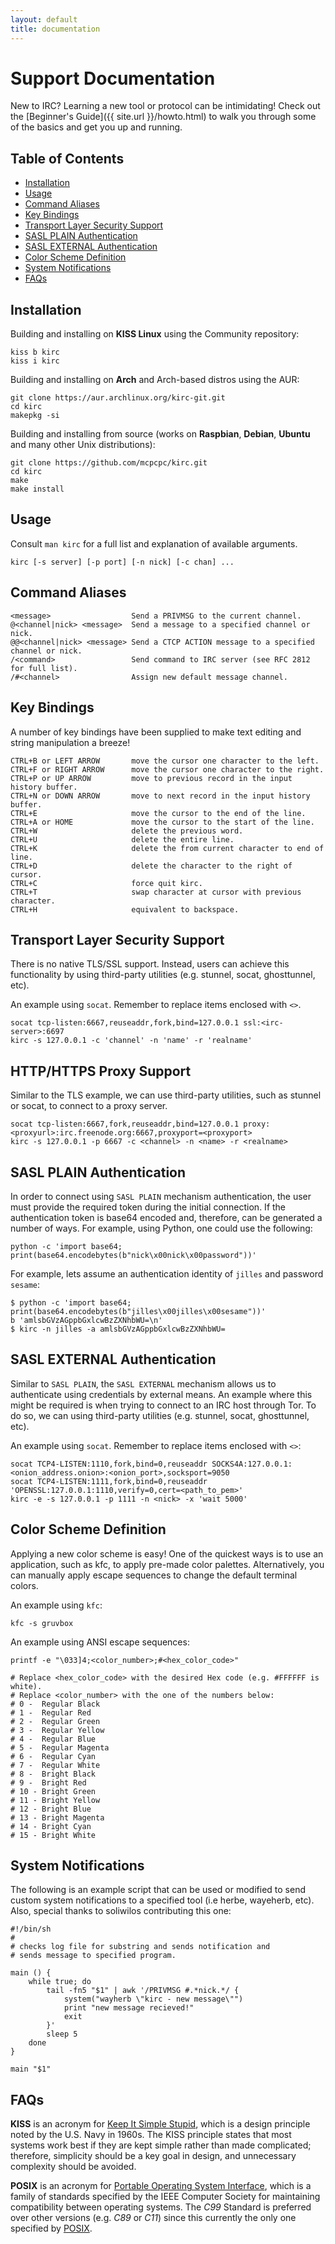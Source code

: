 ```yaml
---
layout: default
title: documentation
---
```


# Support Documentation

New to IRC? Learning a new tool or protocol can be intimidating! Check out the [Beginner's Guide]({{ site.url }}/howto.html) to walk you through some of the basics and get you up and running.

## Table of Contents

- [Installation](#installation)
- [Usage](#usage)
- [Command Aliases](#command-aliases)
- [Key Bindings](#key-bindings)
- [Transport Layer Security Support](#transport-layer-security-support)
- [SASL PLAIN Authentication](#sasl-plain-authentication)
- [SASL EXTERNAL Authentication](#sasl-external-authentication)
- [Color Scheme Definition](#color-scheme-definition)
- [System Notifications](#system-notifications)
- [FAQs](#faqs)

## Installation

Building and installing on **KISS Linux** using the Community repository:

	kiss b kirc
	kiss i kirc

Building and installing on **Arch** and Arch-based distros using the AUR:

	git clone https://aur.archlinux.org/kirc-git.git
	cd kirc
	makepkg -si

Building and installing from source (works on **Raspbian**, **Debian**, **Ubuntu** and many other Unix distributions):

	git clone https://github.com/mcpcpc/kirc.git
	cd kirc
	make
	make install

## Usage

Consult `man kirc` for a full list and explanation of available arguments.

	kirc [-s server] [-p port] [-n nick] [-c chan] ...

## Command Aliases

	<message>                  Send a PRIVMSG to the current channel.
	@<channel|nick> <message>  Send a message to a specified channel or nick.
	@@<channel|nick> <message> Send a CTCP ACTION message to a specified channel or nick.
	/<command>                 Send command to IRC server (see RFC 2812 for full list).
	/#<channel>                Assign new default message channel.

## Key Bindings

A number of key bindings have been supplied to make text editing and string manipulation a breeze! 

	CTRL+B or LEFT ARROW       move the cursor one character to the left.
	CTRL+F or RIGHT ARROW      move the cursor one character to the right.
	CTRL+P or UP ARROW         move to previous record in the input history buffer.
	CTRL+N or DOWN ARROW       move to next record in the input history buffer.
	CTRL+E                     move the cursor to the end of the line.
	CTRL+A or HOME             move the cursor to the start of the line.
	CTRL+W                     delete the previous word.
	CTRL+U                     delete the entire line.
	CTRL+K                     delete the from current character to end of line.
	CTRL+D                     delete the character to the right of cursor.
	CTRL+C                     force quit kirc.
	CTRL+T                     swap character at cursor with previous character.
	CTRL+H                     equivalent to backspace.

## Transport Layer Security Support

There is no native TLS/SSL support. Instead, users can achieve this functionality by using third-party utilities (e.g. stunnel, socat, ghosttunnel, etc).

An example using `socat`. Remember to replace items enclosed with `<>`.

	socat tcp-listen:6667,reuseaddr,fork,bind=127.0.0.1 ssl:<irc-server>:6697
	kirc -s 127.0.0.1 -c 'channel' -n 'name' -r 'realname'


## HTTP/HTTPS Proxy Support

Similar to the TLS example, we can use third-party utilities, such as stunnel or socat, to connect to a proxy server.

	socat tcp-listen:6667,fork,reuseaddr,bind=127.0.0.1 proxy:<proxyurl>:irc.freenode.org:6667,proxyport=<proxyport>
	kirc -s 127.0.0.1 -p 6667 -c <channel> -n <name> -r <realname>

## SASL PLAIN Authentication

In order to connect using `SASL PLAIN` mechanism authentication, the user must provide the required token during the initial connection. If the authentication token is base64 encoded and, therefore, can be generated a number of ways. For example, using Python, one could use the following:

	python -c 'import base64; print(base64.encodebytes(b"nick\x00nick\x00password"))'

For example, lets assume an authentication identity of `jilles` and password `sesame`:

	$ python -c 'import base64; print(base64.encodebytes(b"jilles\x00jilles\x00sesame"))'
	b 'amlsbGVzAGppbGxlcwBzZXNhbWU=\n'
	$ kirc -n jilles -a amlsbGVzAGppbGxlcwBzZXNhbWU=

## SASL EXTERNAL Authentication

Similar to `SASL PLAIN`, the `SASL EXTERNAL` mechanism allows us to authenticate using credentials by external means. An example where this might be required is when trying to connect to an IRC host through Tor. To do so, we can using third-party utilities (e.g. stunnel, socat, ghosttunnel, etc).

An example using `socat`. Remember to replace items enclosed with `<>`:

	socat TCP4-LISTEN:1110,fork,bind=0,reuseaddr SOCKS4A:127.0.0.1:<onion_address.onion>:<onion_port>,socksport=9050
	socat TCP4-LISTEN:1111,fork,bind=0,reuseaddr 'OPENSSL:127.0.0.1:1110,verify=0,cert=<path_to_pem>'
	kirc -e -s 127.0.0.1 -p 1111 -n <nick> -x 'wait 5000'


## Color Scheme Definition

Applying a new color scheme is easy! One of the quickest ways is to use an application, such as kfc, to apply pre-made color palettes. Alternatively, you can manually apply escape sequences to change the default terminal colors.

An example using `kfc`:

	kfc -s gruvbox

An example using ANSI escape sequences:

	printf -e "\033]4;<color_number>;#<hex_color_code>"

	# Replace <hex_color_code> with the desired Hex code (e.g. #FFFFFF is white).
	# Replace <color_number> with the one of the numbers below:
	# 0 -  Regular Black
	# 1 -  Regular Red
	# 2 -  Regular Green
	# 3 -  Regular Yellow
	# 4 -  Regular Blue
	# 5 -  Regular Magenta
	# 6 -  Regular Cyan
	# 7 -  Regular White
	# 8 -  Bright Black
	# 9 -  Bright Red
	# 10 - Bright Green
	# 11 - Bright Yellow
	# 12 - Bright Blue
	# 13 - Bright Magenta
	# 14 - Bright Cyan
	# 15 - Bright White

## System Notifications

The following is an example script that can be used or modified to send custom system notifications to a specified tool (i.e herbe, wayeherb, etc).  Also, special thanks to soliwilos contributing this one:

	#!/bin/sh
	#
	# checks log file for substring and sends notification and
	# sends message to specified program.

	main () {
	    while true; do
	        tail -fn5 "$1" | awk '/PRIVMSG #.*nick.*/ {
	            system("wayherb \"kirc - new message\"")
	            print "new message recieved!"
	            exit
	        }'
	        sleep 5
	    done
	}

	main "$1"

## FAQs

**KISS** is an acronym for [Keep It Simple Stupid](https://en.wikipedia.org/wiki/KISS_principle), which is a design principle noted by the U.S. Navy in 1960s. The KISS principle states that most systems work best if they are kept simple rather than made complicated; therefore, simplicity should be a key goal in design, and unnecessary complexity should be avoided.

**POSIX** is an acronym for [Portable Operating System Interface](https://opensource.com/article/19/7/what-posix-richard-stallman-explains), which is a family of standards specified by the IEEE Computer Society for maintaining compatibility between operating systems. The *C99* Standard is preferred over other versions (e.g. *C89* or *C11*) since this currently the only one specified by [POSIX](https://pubs.opengroup.org/onlinepubs/9699919799/utilities/c99.html).


